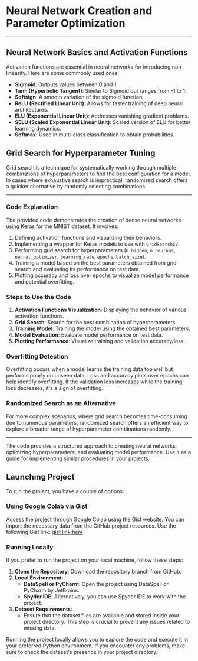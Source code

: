 # Neural Network Creation and Parameter Optimization

---

## Neural Network Basics and Activation Functions

Activation functions are essential in neural networks for introducing non-linearity. Here are some commonly used ones:

- **Sigmoid**: Outputs values between 0 and 1.
- **Tanh (Hyperbolic Tangent)**: Similar to Sigmoid but ranges from -1 to 1.
- **Softsign**: A smooth variation of the sigmoid function.
- **ReLU (Rectified Linear Unit)**: Allows for faster training of deep neural architectures.
- **ELU (Exponential Linear Unit)**: Addresses vanishing gradient problems.
- **SELU (Scaled Exponential Linear Unit)**: Scaled version of ELU for better learning dynamics.
- **Softmax**: Used in multi-class classification to obtain probabilities.

## Grid Search for Hyperparameter Tuning

Grid search is a technique for systematically working through multiple combinations of hyperparameters to find the best configuration for a model. In cases where exhaustive search is impractical, randomized search offers a quicker alternative by randomly selecting combinations.

---

### Code Explanation

The provided code demonstrates the creation of dense neural networks using Keras for the MNIST dataset. It involves:

1. Defining activation functions and visualizing their behaviors.
2. Implementing a wrapper for Keras models to use with `GridSearchCV`.
3. Performing grid search for hyperparameters (`n_hidden`, `n_neurons`, `neural_optimizer`, `learning_rate`, `epochs`, `batch_size`).
4. Training a model based on the best parameters obtained from grid search and evaluating its performance on test data.
5. Plotting accuracy and loss over epochs to visualize model performance and potential overfitting.

### Steps to Use the Code

1. **Activation Functions Visualization**: Displaying the behavior of various activation functions.
2. **Grid Search**: Search for the best combination of hyperparameters.
3. **Training Model**: Training the model using the obtained best parameters.
4. **Model Evaluation**: Evaluate model performance on test data.
5. **Plotting Performance**: Visualize training and validation accuracy/loss.

### Overfitting Detection

Overfitting occurs when a model learns the training data too well but performs poorly on unseen data. Loss and accuracy plots over epochs can help identify overfitting. If the validation loss increases while the training loss decreases, it's a sign of overfitting.

### Randomized Search as an Alternative

For more complex scenarios, where grid search becomes time-consuming due to numerous parameters, randomized search offers an efficient way to explore a broader range of hyperparameter combinations randomly.

---

The code provides a structured approach to creating neural networks, optimizing hyperparameters, and evaluating model performance. Use it as a guide for implementing similar procedures in your projects.

## Launching Project

To run the project, you have a couple of options:

### Using Google Colab via Gist

Access the project through Google Colab using the Gist website. You can import the necessary data from the GitHub project resources. Use the following Gist link: [gist link here](https://gist.github.com/RobertNeat/5cabf823cb93a378fd36ccf2ffefde0f)

### Running Locally

If you prefer to run the project on your local machine, follow these steps:

1. **Clone the Repository**: Download the repository branch from GitHub.
2. **Local Environment**:
   - **DataSpell or PyCharm**: Open the project using DataSpell or PyCharm by JetBrains.
   - **Spyder IDE**: Alternatively, you can use Spyder IDE to work with the project.
3. **Dataset Requirements**:
   - Ensure that the dataset files are available and stored inside your project directory. This step is crucial to prevent any issues related to missing data.

Running the project locally allows you to explore the code and execute it in your preferred Python environment. If you encounter any problems, make sure to check the dataset's presence in your project directory.
